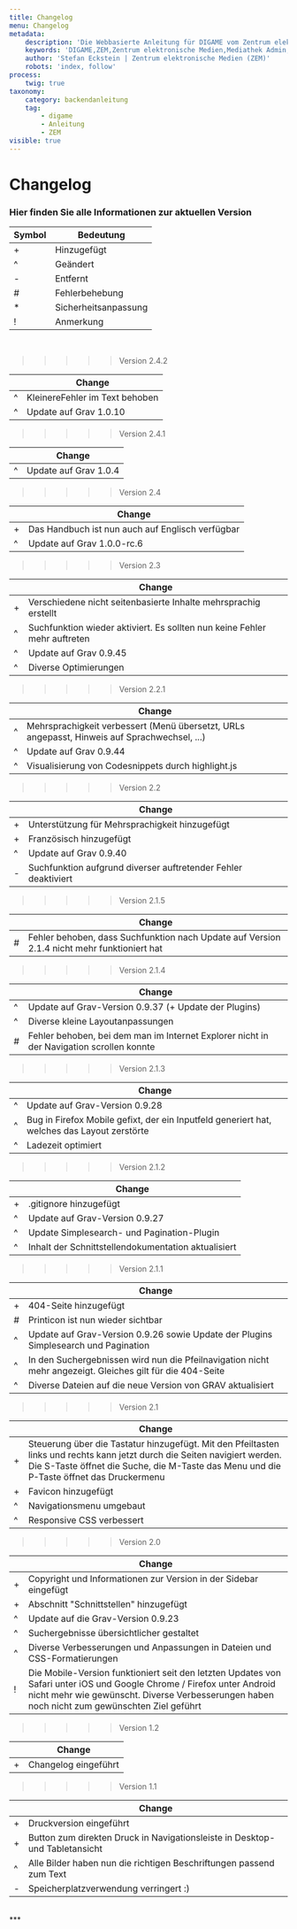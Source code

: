 ```yaml
---
title: Changelog
menu: Changelog
metadata:
    description: 'Die Webbasierte Anleitung für DIGAME vom Zentrum elektronische Medien ZEM.'
    keywords: 'DIGAME,ZEM,Zentrum elektronische Medien,Mediathek Admin,Mediathek,Bilddatenbank,Bildverwaltung,Bundesverwaltung,Eidgenossenschaft,Schweizerische Eidgenossenschaft,VBS,Bundesamt für Verteidigung, Bevölkerungsschutz und Sport'
    author: 'Stefan Eckstein | Zentrum elektronische Medien (ZEM)'
    robots: 'index, follow'
process:
    twig: true
taxonomy:
    category: backendanleitung
    tag:
        - digame
        - Anleitung
        - ZEM
visible: true
---
```


# Changelog
### Hier finden Sie alle Informationen zur aktuellen Version

| Symbol | Bedeutung |
| --- | --- |
| + | Hinzugefügt |
| ^ | Geändert |
| - | Entfernt |
| # | Fehlerbehebung |
| * | Sicherheitsanpassung |
| ! | Anmerkung |

<br>

>>>>>Version 2.4.2<br>

|  | Change |
| --- | --- |
| ^ | KleinereFehler im Text behoben |
| ^ | Update auf Grav 1.0.10 |

>>>>>Version 2.4.1<br>

|  | Change |
| --- | --- |
| ^ | Update auf Grav 1.0.4 |

>>>>>Version 2.4<br>

|  | Change |
| --- | --- |
| + | Das Handbuch ist nun auch auf Englisch verfügbar |
| ^ | Update auf Grav 1.0.0-rc.6 |

>>>>>Version 2.3<br>

|  | Change |
| --- | --- |
| + | Verschiedene nicht seitenbasierte Inhalte mehrsprachig erstellt |
| ^ | Suchfunktion wieder aktiviert. Es sollten nun keine Fehler mehr auftreten |
| ^ | Update auf Grav 0.9.45 |
| ^ | Diverse Optimierungen |

>>>>>Version 2.2.1<br>

|  | Change |
| --- | --- |
| ^ | Mehrsprachigkeit verbessert (Menü übersetzt, URLs angepasst, Hinweis auf Sprachwechsel, ...) |
| ^ | Update auf Grav 0.9.44 |
| ^ | Visualisierung von Codesnippets durch highlight.js |

>>>>>Version 2.2<br>

|  | Change |
| --- | --- |
| + | Unterstützung für Mehrsprachigkeit hinzugefügt |
| + | Französisch hinzugefügt |
| ^ | Update auf Grav 0.9.40 |
| - | Suchfunktion aufgrund diverser auftretender Fehler deaktiviert |

>>>>>Version 2.1.5<br>

|  | Change |
| --- | --- |
| # | Fehler behoben, dass Suchfunktion nach Update auf Version 2.1.4 nicht mehr funktioniert hat |

>>>>>Version 2.1.4<br>

|  | Change |
| --- | --- |
| ^ | Update auf Grav-Version 0.9.37 (+ Update der Plugins) |
| ^ | Diverse kleine Layoutanpassungen |
| # | Fehler behoben, bei dem man im Internet Explorer nicht in der Navigation scrollen konnte |

>>>>>Version 2.1.3<br>

|  | Change |
| --- | --- |
| ^ | Update auf Grav-Version 0.9.28 |
| ^ | Bug in Firefox Mobile gefixt, der ein Inputfeld generiert hat, welches das Layout zerstörte |
| ^ | Ladezeit optimiert |

>>>>>Version 2.1.2<br>

|  | Change |
| --- | --- |
| + | .gitignore hinzugefügt |
| ^ | Update auf Grav-Version 0.9.27 |
| ^ | Update Simplesearch- und Pagination-Plugin |
| ^ | Inhalt der Schnittstellendokumentation aktualisiert |

>>>>>Version 2.1.1<br>

|  | Change |
| --- | --- |
| + | 404-Seite hinzugefügt |
| # | Printicon  ist nun wieder sichtbar |
| ^ | Update auf Grav-Version 0.9.26 sowie Update der Plugins Simplesearch und Pagination |
| ^ | In den Suchergebnissen wird nun die Pfeilnavigation nicht mehr angezeigt. Gleiches gilt für die 404-Seite |
| ^ | Diverse Dateien auf die neue Version von GRAV aktualisiert |

>>>>>Version 2.1<br>

|  | Change |
| --- | --- |
| + | Steuerung über die Tastatur hinzugefügt. Mit den Pfeiltasten links und rechts kann jetzt durch die Seiten navigiert werden. Die S-Taste öffnet die Suche, die M-Taste das Menu und die P-Taste öffnet das Druckermenu
| + | Favicon hinzugefügt |
| ^ | Navigationsmenu umgebaut |
| ^ | Responsive CSS verbessert |

>>>>>Version 2.0<br>

|  | Change |
| --- | --- |
| + | Copyright und Informationen zur Version in der Sidebar eingefügt |
| + | Abschnitt "Schnittstellen" hinzugefügt |
| ^ | Update auf die Grav-Version 0.9.23 |
| ^ | Suchergebnisse übersichtlicher gestaltet |
| ^ | Diverse Verbesserungen und Anpassungen in Dateien und CSS-Formatierungen |
| ! | Die Mobile-Version funktioniert seit den letzten Updates von Safari unter iOS und Google Chrome / Firefox unter Android nicht mehr wie gewünscht. Diverse Verbesserungen haben noch nicht zum gewünschten Ziel geführt  |

>>>>>Version 1.2<br>

|  | Change |
| --- | --- |
| + | Changelog eingeführt |

>>>>>Version 1.1<br>

|  | Change |
| --- | --- |
| + | Druckversion eingeführt |
| + | Button zum direkten Druck in Navigationsleiste in Desktop- und Tabletansicht |
| ^ | Alle Bilder haben nun die richtigen Beschriftungen passend zum Text |
| - | Speicherplatzverwendung verringert :) |


<br>
***
